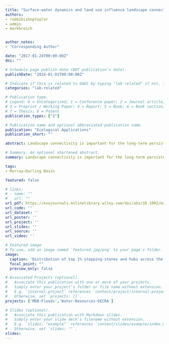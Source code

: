 ```yaml
---
title: "Surface-water dynamics and land use influence landscape connectivity across a major dryland region"
authors:
- robbibishoptaylor
- admin
- markbroich


author_notes:
- "Corresponding Author"

date: "2017-01-24T00:00:00Z"
doi: ""

# Schedule page publish date (NOT publication's date).
publishDate: "2016-01-01T00:00:00Z"

# Indicate if this is related to GAEC by typing "lab-related" if not, leave blank
categories: "lab-related"

# Publication type.
# Legend: 0 = Uncategorized; 1 = Conference paper; 2 = Journal article;
# 3 = Preprint / Working Paper; 4 = Report; 5 = Book; 6 = Book section;
# 7 = Thesis; 8 = Patent
publication_types: ["2"]

# Publication name and optional abbreviated publication name.
publication: "Ecological Applications"
publication_short: ""

abstract: Landscape connectivity is important for the long-term persistence of species inhabiting dryland freshwater ecosystems, with spatiotemporal surface-water dynamics (e.g., flooding) maintaining connectivity by both creating temporary habitats and providing transient opportunities for dispersal. Improving our understanding of how landscape connectivity varies with respect to surface-water dynamics and land use is an important step to maintaining biodiversity in dynamic dryland environments. Using a newly available validated Landsat TM and ETM+ surface-water time series, we modelled landscape connectivity between dynamic surface-water habitats within Australia's 1 million km2 semiarid Murray Darling Basin across a 25-yr period (1987–2011). We identified key habitats that serve as well-connected “hubs,” or “stepping-stones” that allow long-distance movements through surface-water habitat networks. We compared distributions of these habitats for short- and long-distance dispersal species during dry, average, and wet seasons, and across land-use types. The distribution of stepping-stones and hubs varied both spatially and temporally, with temporal changes driven by drought and flooding dynamics. Conservation areas and natural environments contained higher than expected proportions of both stepping-stones and hubs throughout the time series; however, highly modified agricultural landscapes increased in importance during wet seasons. Irrigated landscapes contained particularly high proportions of well-connected hubs for long-distance dispersers, but remained relatively disconnected for less vagile organisms. The habitats identified by our study may serve as ideal high-priority targets for land-use specific management aimed at maintaining or improving dispersal between surface-water habitats, potentially providing benefits to biodiversity beyond the immediate site scale. Our results also highlight the importance of accounting for the influence of spatial and temporal surface-water dynamics when studying landscape connectivity within highly variable dryland environments.

# Summary. An optional shortened abstract.
summary: Landscape connectivity is important for the long-term persistence of species inhabiting dryland freshwater ecosystems, with spatiotemporal surface-water dynamics (e.g., flooding) maintaining connectivity by both creating temporary habitats and providing transient opportunities for dispersal.

tags:
- Murray–Darling Basin

featured: false

# links:
# - name: ""
#   url: ""
url_pdf: https://esajournals.onlinelibrary.wiley.com/doi/abs/10.1002/eap.1507
url_code: ''
url_dataset: ''
url_poster: ''
url_project: ''
url_slides: ''
url_source: ''
url_video: ''

# Featured image
# To use, add an image named `featured.jpg/png` to your page's folder. 
image:
  caption: 'Distribution of top 1% stepping-stones and hubs across the MDB. Important habitats are shown separately for two dispersal abilities (short-distance, ~1000 m; long-distance, ~ 5000 m) and the driest 25%, average (25–75%) and the wettest 25% of seasons by inundated habitat area.'
  focal_point: ""
  preview_only: false

# Associated Projects (optional).
#   Associate this publication with one or more of your projects.
#   Simply enter your project's folder or file name without extension.
#   E.g. `internal-project` references `content/project/internal-project/index.md`.
#   Otherwise, set `projects: []`.
projects: ['MDB-Floods','Water-Resources-DECRA']

# Slides (optional).
#   Associate this publication with Markdown slides.
#   Simply enter your slide deck's filename without extension.
#   E.g. `slides: "example"` references `content/slides/example/index.md`.
#   Otherwise, set `slides: ""`.
slides:
---
```



